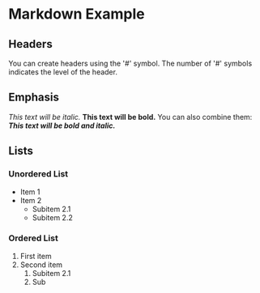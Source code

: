 # Markdown Example

## Headers

You can create headers using the '#' symbol. The number of '#' symbols indicates the level of the header.

## Emphasis

*This text will be italic.*
**This text will be bold.**
You can also combine them: ***This text will be bold and italic.***

## Lists

### Unordered List

- Item 1
- Item 2
  - Subitem 2.1
  - Subitem 2.2

### Ordered List

1. First item
2. Second item
   1. Subitem 2.1
   2. Sub
